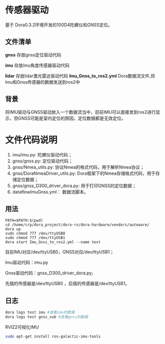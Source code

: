 # 传感器驱动

基于 Dora0.3.2环境开发的100D4陀螺仪和GNSS定位。

## 文件清单

**gnss**  存放gnss定位驱动代码

**imu**  存放imu角度传感器驱动代码

**lidar**  存放lidar激光雷达驱动代码
**Imu_Gnss_to_ros2.yml**   Dora数据流文件,将Imu和Gnss传感器的数据发送到ros2中

## 背景

将IMU驱动与GNSS驱动放入一个数据流当中，目前IMU可以直接发到ros2进行显示，但GNSS可能是室内定位的原因，定位数据都是无效定位。

# 文件代码说明

1. imu/imu.py: 陀螺仪驱动代码；
2. gnss/gnss.py: 定位驱动代码；
3. gnss/Nmea_utils.py: 协议Nmea的格式代码，用于解析Nmea协议；
4. gnss/DoraNmeaDriver_utils.py: Dora框架下的Nmea存储格式代码，用于存储定位数据；
5. gnss/gnss_D300_driver_dora.py: 用于打印GNSS的定位数据；
6. dataflowImuGnss.yml： 数据流脚本。

## 用法

```
PATH=$PATH:$(pwd)
cd /home/crp/dora_project/dora-rs/dora-hardware/vendors/autoware/
dora up
sudo chmod 777 /dev/ttyUSB0 
sudo chmod 777 /dev/ttyUSB1
dora start Imu_Gnss_to_ros2.yml --name test
```
目前IMU对应/dev/ttyUSB0，GNSS对应/dev/ttyUSB1；

Imu驱动代码：imu.py

Gnss驱动代码：gnss_D300_driver_dora.py;

先插的传感器是/dev/ttyUSB0 ，后插的传感器是/dev/ttyUSB1。

## 日志

```bash
dora logs test imu #查看imu的数据
dora logs test gnss_sub #查看gnss的数据
```

RVIZ2可视化IMU

```bash
sudo apt-get install ros-galactic-imu-tools
```


